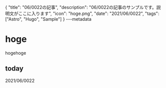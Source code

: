 {
  "title": "06/0022の記事",
  "description": "06/0022の記事のサンプルです。説明文がここに入ります",
  "icon": "hoge.png",
  "date": "2021/06/0022",
  "tags": ["Astro", "Hugo", "Sample"]
}
---metadata

# hoge
hogehoge

## today
2021/06/0022